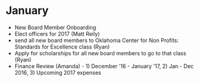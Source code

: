 # January

* New Board Member Onboarding
* Elect officers for 2017 (Matt Reily)
* send all new board members to Oklahoma Center for Non Profits: Standards for Excellence class (Ryan)
* Apply for scholarships for all new board members to go to that class (Ryan)
* Finance Review (Amanda) - 1) December '16 - January '17, 2) Jan - Dec 2016, 3) Upcoming 2017 expenses
